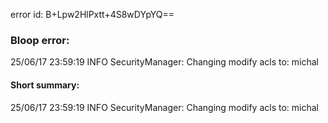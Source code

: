 error id: B+Lpw2HlPxtt+4S8wDYpYQ==
### Bloop error:

25/06/17 23:59:19 INFO SecurityManager: Changing modify acls to: michal
#### Short summary: 

25/06/17 23:59:19 INFO SecurityManager: Changing modify acls to: michal